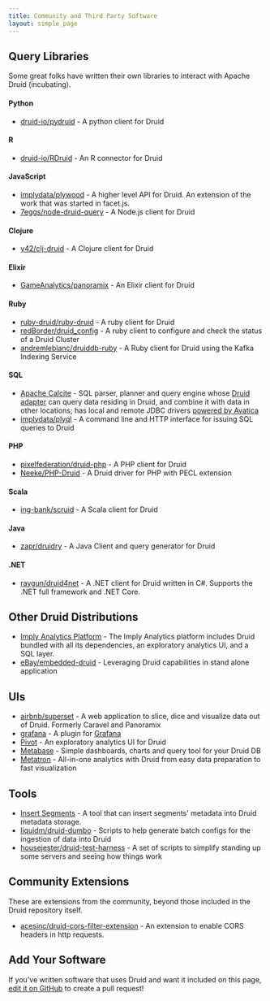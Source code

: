 ```yaml
---
title: Community and Third Party Software
layout: simple_page
---
```


Query Libraries
---------------

Some great folks have written their own libraries to interact with Apache Druid (incubating).

#### Python

* [druid-io/pydruid](https://github.com/druid-io/pydruid) - A python client for Druid

#### R

* [druid-io/RDruid](https://github.com/druid-io/RDruid) - An R connector for Druid

#### JavaScript

* [implydata/plywood](https://github.com/implydata/plywood) - A higher level API for Druid. An extension of the work that was started in facet.js.
* [7eggs/node-druid-query](https://github.com/7eggs/node-druid-query) - A Node.js client for Druid

#### Clojure

* [y42/clj-druid](https://github.com/y42/clj-druid) - A Clojure client for Druid

#### Elixir

* [GameAnalytics/panoramix](https://github.com/GameAnalytics/panoramix) - An Elixir client for Druid

#### Ruby

* [ruby-druid/ruby-druid](https://github.com/ruby-druid/ruby-druid) - A ruby client for Druid
* [redBorder/druid_config](https://github.com/redBorder/druid_config) - A ruby client to configure and check the status of a Druid Cluster
* [andremleblanc/druiddb-ruby](https://github.com/andremleblanc/druiddb-ruby) - A Ruby client for Druid using the Kafka Indexing Service

#### SQL

* [Apache Calcite](http://calcite.apache.org/) - SQL parser, planner and query engine whose [Druid adapter](http://calcite.apache.org/docs/druid_adapter.html) can query data residing in Druid, and combine it with data in other locations; has local and remote JDBC drivers [powered by Avatica](http://calcite.apache.org/avatica/)
* [implydata/plyql](https://github.com/implydata/plyql) - A command line and HTTP interface for issuing SQL queries to Druid

#### PHP

* [pixelfederation/druid-php](https://github.com/pixelfederation/druid-php) - A PHP client for Druid
* [Neeke/PHP-Druid](https://github.com/Neeke/PHP-Druid) - A Druid driver for PHP with PECL extension

#### Scala

* [ing-bank/scruid](https://github.com/ing-bank/scruid) - A Scala client for Druid

#### Java

* [zapr/druidry](https://github.com/zapr-oss/druidry) - A Java Client and query generator for Druid

#### .NET

* [raygun/druid4net](https://github.com/MindscapeHQ/druid4net) - A .NET client for Druid written in C#. Supports the .NET full framework and .NET Core.

Other Druid Distributions
-------------------------

* [Imply Analytics Platform](http://imply.io/download) - The Imply Analytics platform includes Druid bundled with all its dependencies, an exploratory analytics UI, and a SQL layer.
* [eBay/embedded-druid](https://github.com/eBay/embedded-druid) - Leveraging Druid capabilities in stand alone application

UIs
---

* [airbnb/superset](https://github.com/airbnb/superset) - A web application to slice, dice and visualize data out of Druid. Formerly Caravel and Panoramix
* [grafana](https://github.com/Quantiply/grafana-plugins/tree/master/features/druid) - A plugin for [Grafana](http://grafana.org/)
* [Pivot](https://github.com/implydata/pivot) - An exploratory analytics UI for Druid
* [Metabase](https://github.com/metabase/metabase) - Simple dashboards, charts and query tool for your Druid DB
* [Metatron](https://github.com/metatron-app/metatron-discovery) - All-in-one analytics with Druid from easy data preparation to fast visualization

Tools
-----

* [Insert Segments](/docs/latest/operations/insert-segment-to-db.html) - A tool that can insert segments' metadata into Druid metadata storage.
* [liquidm/druid-dumbo](https://github.com/liquidm/druid-dumbo) - Scripts to help generate batch configs for the ingestion of data into Druid
* [housejester/druid-test-harness](https://github.com/housejester/druid-test-harness) - A set of scripts to simplify standing up some servers and seeing how things work

Community Extensions
--------------------

These are extensions from the community, beyond those included in the Druid repository itself.

* [acesinc/druid-cors-filter-extension](https://github.com/acesinc/druid-cors-filter-extension) - An extension to enable CORS headers in http requests.

Add Your Software
-----------------

If you've written software that uses Druid and want it included on this page,
[edit it on GitHub](https://github.com/apache/incubator-druid-website-src/blob/master/libraries.md) to create a pull request!
